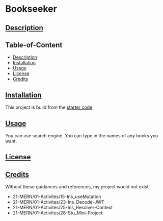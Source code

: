 # Bookseeker
## [Description](#table-of-content)

## Table-of-Content
* [Description](#description)
* [Installation](#installation)
* [Usage](#usage)
* [License](#license)
* [Credits](#credits)

## [Installation](#table-of-content)
This project is build from the [starter code](https://github.com/coding-boot-camp/solid-broccoli)



## [Usage](#table-of-content)
You can use search engine. You can type in the names of any books you want. 

## [License](#table-of-content)


## [Credits](#table-of-content)
Without these guidances and references, my project would not exist.

* 21-MERN/01-Activites/15-Ins_useMutation
* 21-MERN/01-Activites/23-Ins_Decode-JWT
* 21-MERN/01-Activites/25-Ins_Resolver-Context
* 21-MERN/01-Activites/28-Stu_Mini-Project



